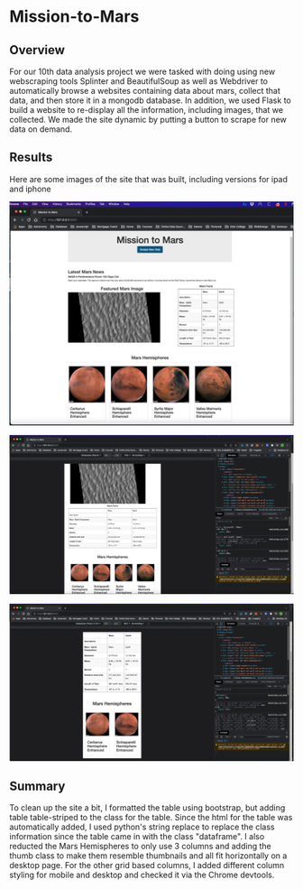 # Mission-to-Mars
## Overview
For our 10th data analysis project we were tasked with doing using new webscraping tools Splinter and BeautifulSoup as well as Webdriver to automatically browse a websites containing data about mars, collect that data, and then store it in a mongodb database.  In addition, we used Flask to build a website to re-display all the information, including images, that we collected.  We made the site dynamic by putting a button to scrape for new data on demand. 
## Results
Here are some images of the site that was built, including versions for ipad and iphone

![Full Site](./images/fullsite.png) 


![Ipad site](./images/ipad-site.png) 

![Iphone site](./images/iphone-site.png) 

## Summary 
To clean up the site a bit, I formatted the table using bootstrap, but adding table table-striped to the class for the table.  Since the html for the table was automatically added, I used python's string replace to replace the class information since the table came in with the class "dataframe".  I also reducted the Mars Hemispheres to only use 3 columns and adding the thumb class to make them resemble thumbnails and all fit horizontally on a desktop page.  For the other grid based columns, I added different column styling for mobile and desktop and checked it via the Chrome devtools. 